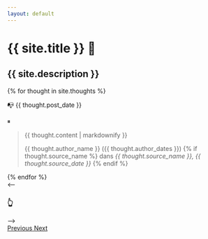 ```yaml
---
layout: default
---
```


<div class="row justify-content-center px-2 pt-3 pb-3 mb-2">
  <div class="col-12 col-lg-9">
    <h1 class='font-weight-light'>{{ site.title }}  🤔</h1>
    <h2 class="font-weight-light lead text-secondary">{{ site.description }}</h2>
  </div>
</div>

<div id="carousel" class="carousel slide carousel-fade px-2 pt-4 pb-3 rounded" data-ride="carousel" data-pause="false">
  <div class="row justify-content-center">
    <div class="col-12 col-lg-9">
      <div class="carousel-inner randomize">
        {% for thought in site.thoughts %}
          <div class="carousel-item">
            <div class="lead text-secondary pb-2 d-flex justify-content-between">
              <p><span class='pr-2'>📭</span> {{ thought.post_date }}</p>
              <p class='d-none' id='pause'>⏸</p>
            </div>
            <blockquote class="blockquote text-justify">
              <p class="mb-0">{{ thought.content | markdownify }}</p>
              <footer class="blockquote-footer text-right">
                {{ thought.author_name }} ({{ thought.author_dates }})
                {% if thought.source_name %}
                  dans <cite title="Source Title">{{ thought.source_name }}, {{ thought.source_date }}</cite>
                {% endif %}
              </footer>
            </blockquote>
          </div>
        {% endfor %}
      </div>
    </div>
  </div>
  <div class="d-lg-none d-flex justify-content-center py-2 text-secondary">
    <span><-- </span>
    <h3 class="mt-1 mb-0 ml-1">👆</h3>
    <span> --></span>
  </div>
  <a class="carousel-control-prev d-none d-lg-block pt-5 mt-5" href="#carousel" role="button" data-slide="prev">
    <span class="carousel-control-prev-icon" aria-hidden="true"></span>
    <span class="sr-only">Previous</span>
  </a>
  <a class="carousel-control-next d-none d-lg-block pt-5 mt-5" href="#carousel" role="button" data-slide="next">
    <span class="carousel-control-next-icon" aria-hidden="true"></span>
    <span class="sr-only">Next</span>
  </a>

</div>


